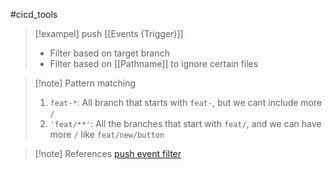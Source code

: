 #cicd_tools 
>[!exampel] push [[Events (Trigger)]]
>- Filter based on target branch
>- Filter based on [[Pathname]] to ignore certain files

>[!note] Pattern matching
>1. ``feat-*``: All branch that starts with ``feat-``, but we cant include more ``/``
>2. ``'feat/**'``: All the branches that start with ``feat/``, and we can have more ``/`` like ``feat/new/button``

>[!note] References
>[push event filter](https://docs.github.com/en/actions/using-workflows/events-that-trigger-workflows#running-your-pull_request-workflow-based-on-the-head-or-base-branch-of-a-pull-request)